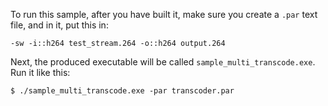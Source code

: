 To run this sample, after you have built it, make sure you create a `.par` text file, and in it, put this in:

```
-sw -i::h264 test_stream.264 -o::h264 output.264
```

Next, the produced executable will be called `sample_multi_transcode.exe`. Run it like this:

```
$ ./sample_multi_transcode.exe -par transcoder.par
```
